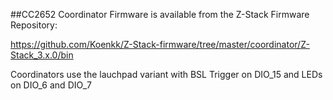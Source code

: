 ##CC2652 Coordinator Firmware is available from the Z-Stack Firmware Repository:

https://github.com/Koenkk/Z-Stack-firmware/tree/master/coordinator/Z-Stack_3.x.0/bin

Coordinators use the lauchpad variant with BSL Trigger on DIO_15 and LEDs on DIO_6 and DIO_7